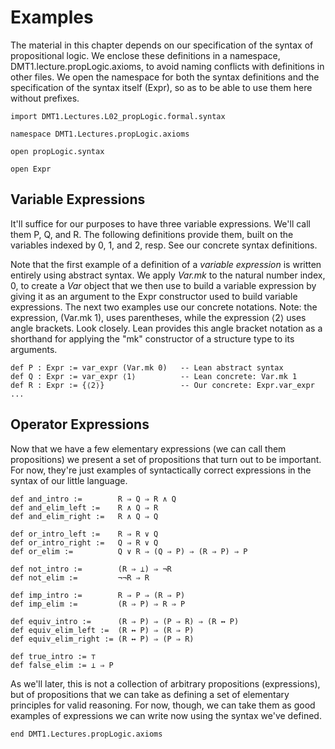 # Examples

<!-- toc -->



The material in this chapter depends on our specification
of the syntax of propositional logic. We enclose these
definitions in a namespace, DMT1.lecture.propLogic.axioms,
to avoid naming conflicts with definitions in other files.
We open the namespace for both the syntax definitions and
the specification of the syntax itself (Expr), so as to be
able to use them here without prefixes.

```lean
import DMT1.Lectures.L02_propLogic.formal.syntax

namespace DMT1.Lectures.propLogic.axioms

open propLogic.syntax

open Expr
```




## Variable Expressions

It'll suffice for our purposes to have three variable
expressions. We'll call them P, Q, and R. The following
definitions provide them, built on the variables indexed
by 0, 1, and 2, resp. See our concrete syntax definitions.

Note that the first example of a definition of a *variable
expression* is written entirely using abstract syntax. We
apply *Var.mk* to the natural number index, 0, to create a
*Var* object that we then use to build a variable expression
by giving it as an argument to the Expr constructor used to
build variable expressions. The next two examples use our
concrete notations. Note: the expression, (Var.mk 1), uses
parentheses, while the expression ⟨2⟩ uses angle brackets.
Look closely. Lean provides this angle bracket notation as
a shorthand for applying the "mk" constructor of a structure
type to its arguments.

```lean
def P : Expr := var_expr (Var.mk 0)   -- Lean abstract syntax
def Q : Expr := var_expr ⟨1⟩          -- Lean concrete: Var.mk 1
def R : Expr := {⟨2⟩}                 -- Our concrete: Expr.var_expr ...
```



## Operator Expressions

Now that we have a few elementary expressions
(we can call them propositions) we present a set
of propositions that turn out to be important. For
now, they're just examples of syntactically correct
expressions in the syntax of our little language.

```lean
def and_intro :=        R ⇒ Q ⇒ R ∧ Q
def and_elim_left :=    R ∧ Q ⇒ R
def and_elim_right :=   R ∧ Q ⇒ Q

def or_intro_left :=    R ⇒ R ∨ Q
def or_intro_right :=   Q ⇒ R ∨ Q
def or_elim :=          Q ∨ R ⇒ (Q ⇒ P) ⇒ (R ⇒ P) ⇒ P

def not_intro :=        (R ⇒ ⊥) ⇒ ¬R
def not_elim :=         ¬¬R ⇒ R

def imp_intro :=        R ⇒ P ⇒ (R ⇒ P)
def imp_elim :=         (R ⇒ P) ⇒ R ⇒ P

def equiv_intro :=      (R ⇒ P) ⇒ (P ⇒ R) ⇒ (R ↔ P)
def equiv_elim_left :=  (R ↔ P) ⇒ (R ⇒ P)
def equiv_elim_right := (R ↔ P) ⇒ (P ⇒ R)

def true_intro := ⊤
def false_elim := ⊥ ⇒ P
```

As we'll later, this is not a collection of arbitrary
propositions (expressions), but of propositions that
we can take as defining a set of elementary principles
for valid reasoning. For now, though, we can take them
as good examples of expressions we can write now using
the syntax we've defined.

```lean
end DMT1.Lectures.propLogic.axioms
```
